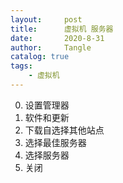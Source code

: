```yaml
---
layout:     post
title:      虚拟机 服务器
date:       2020-8-31
author:     Tangle
catalog: true
tags:
    - 虚拟机
---
```


0. 设置管理器
0. 软件和更新
0. 下载自选择其他站点
0. 选择最佳服务器
0. 选择服务器
0. 关闭
